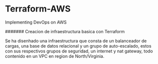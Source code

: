 # Terraform-AWS
Implementing DevOps on AWS

####### Creacion de infraestructura basica con Terraform

Se ha disenhado una infraestructura que consta de un balanceador de cargas, una base de datos relacional y un grupo de auto-escalado, estos con sus respectivos grupos de seguridad, un internet y nat gateway, todo contenido en un VPC en region de North/Virginia.